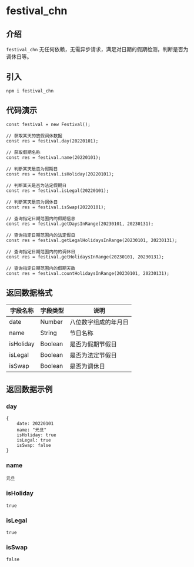 # festival_chn

## 介绍
`festival_chn` 无任何依赖，无需异步请求，满足对日期的假期检测，判断是否为调休日等。

## 引入
`npm i festival_chn`

## 代码演示
```
const festival = new Festival();

// 获取某天的放假调休数据
const res = festival.day(20220101);

// 获取假期名称
const res = festival.name(20220101);

// 判断某天是否为假期日
const res = festival.isHoliday(20220101);

// 判断某天是否为法定假期日
const res = festival.isLegal(20220101);

// 判断某天是否为调休日
const res = festival.isSwap(20220101);

// 查询指定日期范围内的假期信息
const res = festival.getDaysInRange(20230101, 20230131);

// 查询指定日期范围内的法定假日
const res = festival.getLegalHolidaysInRange(20230101, 20230131);

// 查询指定日期范围内的的调休日
const res = festival.getHolidaysInRange(20230101, 20230131);

// 查询指定日期范围内的假期天数
const res = festival.countHolidaysInRange(20230101, 20230131);
```

## 返回数据格式
|字段名称|字段类型|说明|
|---|---|---|
|date|Number|八位数字组成的年月日|
|name|String|节日名称|
|isHoliday|Boolean|是否为假期节假日|
|isLegal|Boolean|是否为法定节假日|
|isSwap|Boolean|是否为调休日|


## 返回数据示例

### day
```
{
    date: 20220101
    name: "元旦"
    isHoliday: true
    isLegal: true
    isSwap: false
}
```

### name
```
元旦
```

### isHoliday
```
true
```

### isLegal
```
true
```

### isSwap
```
false
```